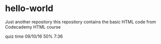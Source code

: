 # hello-world
Just another repository
this repository contains the basic HTML code from Codecademy HTML course

quiz time 
09/10/16
50% 7:36
